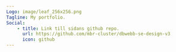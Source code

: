 ```yaml
---
Logo: image/leaf_256x256.png
Tagline: My portfolio.
Social:
    - title: Link till sidans github repo.
      url: https://github.com/mbr-cluster/dbwebb-se-design-v3
      icon: github
---
```

